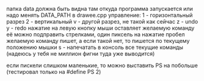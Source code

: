 папка data должна быть видна там откуда программа запускается или надо менять DATA_PATH в drawee.cpp
управление:
 1 - горизонтальный разрез
 2 - вертикальный
 v - другой разрез, не такой как сейчас
 z - undo
 y - redo
 нажатие на левую кнопку мыши оставляет желаемую команду
 её можно подправить стрелками, один пиксель на нажатие
 пробел желаемую команду пишет, а если такой нет, то пишется по текущему положению мышки
 s - напечатать в консоль все текущие команды (надеюсь у тебя не миллион фигни туда уже выводится)

если пискели слишком маленькие, то можно выставить PS на побольше (тестировал только на #define PS 2)